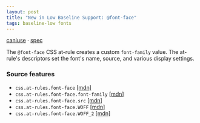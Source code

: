 ```yaml
---
layout: post
title: "New in Low Baseline Support: @font-face"
tags: baseline-low fonts
---
```


[caniuse](https://caniuse.com/?search=font-face) · [spec](https://drafts.csswg.org/css-fonts-5/)

The `@font-face` CSS at-rule creates a custom `font-family` value. The at-rule's descriptors set the font's name, source, and various display settings.

### Source features

- ``css.at-rules.font-face`` [[mdn]](https://https://developer.mozilla.org/en-US/search?q=css.at-rules.font-face)
- ``css.at-rules.font-face.font-family`` [[mdn]](https://https://developer.mozilla.org/en-US/search?q=css.at-rules.font-face.font-family)
- ``css.at-rules.font-face.src`` [[mdn]](https://https://developer.mozilla.org/en-US/search?q=css.at-rules.font-face.src)
- ``css.at-rules.font-face.WOFF`` [[mdn]](https://https://developer.mozilla.org/en-US/search?q=css.at-rules.font-face.WOFF)
- ``css.at-rules.font-face.WOFF_2`` [[mdn]](https://https://developer.mozilla.org/en-US/search?q=css.at-rules.font-face.WOFF_2)
